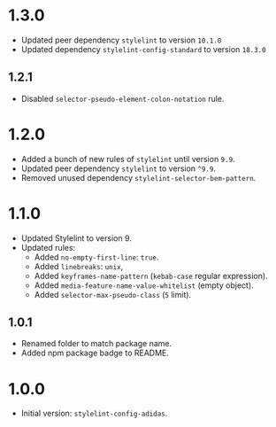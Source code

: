 # 1.3.0

- Updated peer dependency `stylelint` to version `10.1.0`
- Updated dependency `stylelint-config-standard` to version `18.3.0`

## 1.2.1

- Disabled `selector-pseudo-element-colon-notation` rule.

# 1.2.0

- Added a bunch of new rules of `stylelint` until version `9.9`.
- Updated peer dependency `stylelint` to version `^9.9`.
- Removed unused dependency `stylelint-selector-bem-pattern`.

# 1.1.0

- Updated Stylelint to version 9.
- Updated rules:
  - Added `no-empty-first-line`: `true`.
  - Added `linebreaks`: `unix`,
  - Added `keyframes-name-pattern` (`kebab-case` regular expression).
  - Added `media-feature-name-value-whitelist` (empty object).
  - Added `selector-max-pseudo-class` (`5` limit).

## 1.0.1

- Renamed folder to match package name.
- Added npm package badge to README.

# 1.0.0

- Initial version: `stylelint-config-adidas`.
